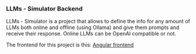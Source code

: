 ### LLMs - Simulator Backend

LLMs - Simulator is a project that allows to define the info for any amount of LLMs both online and offline (using Ollama) and give them prompts and receive their response. Online LLMs can be OpenAI compatible or not.

The frontend for this project is this: [Angular frontend](https://github.com/xero-q/LLMs-chat-frontend-angular)
